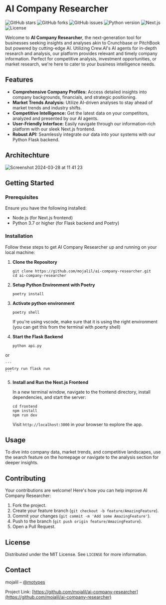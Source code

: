 # AI Company Researcher

![GitHub stars](https://img.shields.io/github/stars/mojalil/ai-company-researcher?style=social) ![GitHub forks](https://img.shields.io/github/forks/mojalil/ai-company-researcher?style=social) ![GitHub issues](https://img.shields.io/github/issues/mojalil/ai-company-researcher) ![Python version](https://img.shields.io/badge/python-3.7+-blue.svg) ![Next.js](https://img.shields.io/badge/next.js-build-success.svg) ![License](https://img.shields.io/github/license/mojalil/ai-company-researcher)

Welcome to **AI Company Researcher**, the next-generation tool for businesses seeking insights and analyses akin to Crunchbase or PitchBook but powered by cutting-edge AI. Utilizing Crew.AI's AI agents for in-depth research and analysis, our platform provides relevant and timely company information. Perfect for competitive analysis, investment opportunities, or market research, we're here to cater to your business intelligence needs.

## Features

- **Comprehensive Company Profiles:** Access detailed insights into company backgrounds, financials, and strategic positioning.
- **Market Trends Analysis:** Utilize AI-driven analyses to stay ahead of market trends and industry shifts.
- **Competitive Intelligence:** Get the latest data on your competitors, analyzed and presented by our AI agents.
- **User-Friendly Interface:** Easily navigate through our information-rich platform with our sleek Next.js frontend.
- **Robust API:** Seamlessly integrate our data into your systems with our Python Flask backend.

## Architechture

![Screenshot 2024-03-28 at 11 41 23](https://github.com/mojalil/ai-company-researcher/assets/10572843/19e12f08-908e-4ace-8f62-ea088146bbbe)

## Getting Started

### Prerequisites

Ensure you have the following installed:

- Node.js (for Next.js frontend)
- Python 3.7 or higher (for Flask backend and Poetry)

### Installation

Follow these steps to get AI Company Researcher up and running on your local machine:

1. **Clone the Repository**

    ```
    git clone https://github.com/mojalil/ai-company-researcher.git
    cd ai-company-researcher
    ```

2. **Setup Python Environment with Poetry**

    ```
    poetry install
    ```

3. **Activate python environment**

    ```
    poetry shell
    ```

    If you're using vscode, make sure that it is using the right environment (you can get this from the terminal with poerty shell)


4. **Start the Flask Backend**
 
    ```
    python api.py
    ```

or

    ```
    poetry run flask run
    ```

5. **Install and Run the Next.js Frontend**

    In a new terminal window, navigate to the frontend directory, install dependencies, and start the server:

    ```
    cd frontend
    npm install
    npm run dev
    ```

    Visit `http://localhost:3000` in your browser to explore the app.

## Usage

To dive into company data, market trends, and competitive landscapes, use the search feature on the homepage or navigate to the analysis section for deeper insights.

## Contributing

Your contributions are welcome! Here's how you can help improve AI Company Researcher:

1. Fork the project.
2. Create your feature branch (`git checkout -b feature/AmazingFeature`).
3. Commit your changes (`git commit -m 'Add some AmazingFeature'`).
4. Push to the branch (`git push origin feature/AmazingFeature`).
5. Open a Pull Request.

## License

Distributed under the MIT License. See `LICENSE` for more information.

## Contact

mojalil – [@motypes](https://twitter.com/motypes)

Project Link: [https://github.com/mojalil/ai-company-researcher](https://github.com/mojalil/ai-company-researcher)

